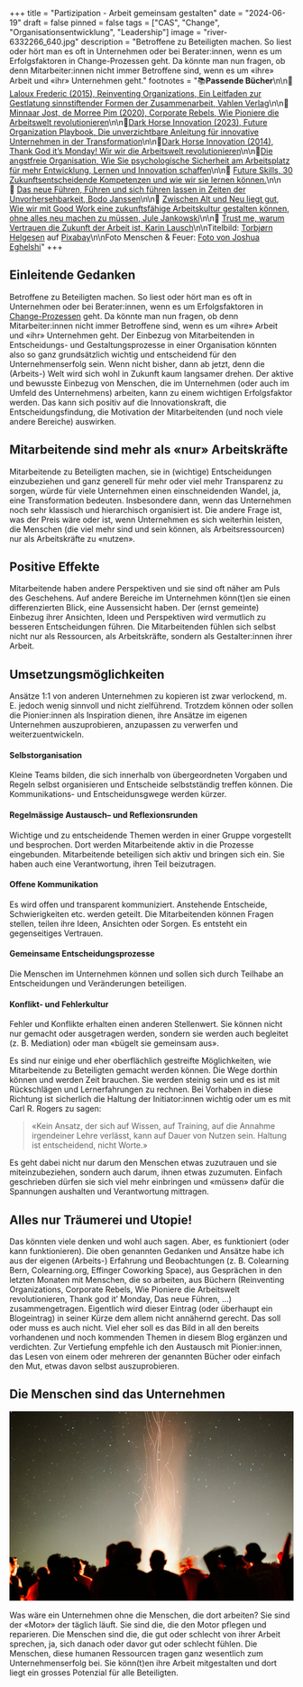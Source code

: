 +++
title = "Partizipation - Arbeit gemeinsam gestalten"
date = "2024-06-19"
draft = false
pinned = false
tags = ["CAS", "Change", "Organisationsentwicklung", "Leadership"]
image = "river-6332266_640.jpg"
description = "Betroffene zu Beteiligten machen. So liest oder hört man es oft in Unternehmen oder bei Berater:innen, wenn es um Erfolgsfaktoren in Change-Prozessen geht. Da könnte man nun fragen, ob denn Mitarbeiter:innen nicht immer Betroffene sind, wenn es um «ihre» Arbeit und «ihr» Unternehmen geht."
footnotes = "📚**Passende Bücher**\n\n📕[Laloux Frederic (2015), Reinventing Organizations, Ein Leitfaden zur Gestlatung sinnstiftender Formen der Zusammenarbeit, Vahlen Verlag](https://www.exlibris.ch/de/buecher-buch/deutschsprachige-buecher/frederic-laloux/reinventing-organizations/id/9783800649136/)\n\n📕[Minnaar Jost, de Morree Pim (2020), Corporate Rebels, Wie Pioniere die Arbeitswelt revolutionieren](https://www.exlibris.ch/de/buecher-buch/e-books-deutsch/joost-minnaar/corporate-rebels/id/9789083004860/)\n\n📕[Dark Horse Innovation (2023), Future Organization Playbook, Die unverzichtbare Anleitung für innovative Unternehmen in der Transformation](https://www.exlibris.ch/de/buecher-buch/deutschsprachige-buecher/dark-horse-innovation/future-organization-playbook/id/9783867747554/)\n\n📕[Dark Horse Innovation (2014), Thank God it’s Monday! Wir wir die Arbeitswelt revolutionieren](https://www.exlibris.ch/de/buecher-buch/deutschsprachige-buecher/dark-horse-innovation/thank-god-its-monday/id/9783430201711/)\n\n📕[Die angstfreie Organisation, Wie Sie psychologische Sicherheit am Arbeitsplatz für mehr Entwicklung, Lernen und Innovation schaffen](https://www.exlibris.ch/de/buecher-buch/deutschsprachige-buecher/amy-c-edmondson/die-angstfreie-organisation/id/9783800660674/)\n\n📕 [Future Skills, 30 Zukunftsentscheidende Kompetenzen und wie wir sie lernen können.](https://www.exlibris.ch/de/buecher-buch/deutschsprachige-buecher/69-co-creators/future-skills/id/9783800666355/)\n\n📕 [Das neue Führen, Führen und sich führen lassen in Zeiten der Unvorhersehbarkeit, Bodo Janssen](https://www.exlibris.ch/de/buecher-buch/deutschsprachige-buecher/bodo-janssen/das-neue-fuehren/id/9783424202854/)\n\n📕 [Zwischen Alt und Neu liegt gut, Wie wir mit Good Work eine zukunftsfähige Arbeitskultur gestalten können, ohne alles neu machen zu müssen, Jule Jankowski](https://www.exlibris.ch/de/buecher-buch/deutschsprachige-buecher/jule-jankowski/zwischen-alt-und-neu-liegt-gut/id/9783800669332/)\n\n📕 [Trust me, warum Vertrauen die Zukunft der Arbeit ist, Karin Lausch](https://www.exlibris.ch/de/buecher-buch/deutschsprachige-buecher/karin-lausch/trust-me-warum-vertrauen-die-zukunft-der-arbeit-ist/id/9783648172353/)\n\nTitelbild: [Torbjørn Helgesen](https://pixabay.com/de/users/tobben63-21979625/?utm_source=link-attribution&utm_medium=referral&utm_campaign=image&utm_content=6332266) auf [Pixabay](https://pixabay.com/de//?utm_source=link-attribution&utm_medium=referral&utm_campaign=image&utm_content=6332266)\n\nFoto Menschen & Feuer: [Foto von Joshua Eghelshi](https://www.pexels.com/de-de/foto/lagerfeuersterne-25308588/)"
+++
## Einleitende Gedanken

Betroffene zu Beteiligten machen. So liest oder hört man es oft in Unternehmen oder bei Berater:innen, wenn es um Erfolgsfaktoren in [Change-Prozessen](https://www.bensblog.ch/change-management/) geht. Da könnte man nun fragen, ob denn Mitarbeiter:innen nicht immer Betroffene sind, wenn es um «ihre» Arbeit und «ihr» Unternehmen geht. Der Einbezug von Mitarbeitenden in Entscheidungs- und Gestaltungsprozesse in einer Organisation könnten also so ganz grundsätzlich wichtig und entscheidend für den Unternehmenserfolg sein. Wenn nicht bisher, dann ab jetzt, denn die (Arbeits-) Welt wird sich wohl in Zukunft kaum langsamer drehen. Der aktive und bewusste Einbezug von Menschen, die im Unternehmen (oder auch im Umfeld des Unternehmens) arbeiten, kann zu einem wichtigen Erfolgsfaktor werden. Das kann sich positiv auf die Innovationskraft, die Entscheidungsfindung, die Motivation der Mitarbeitenden (und noch viele andere Bereiche) auswirken. 

## Mitarbeitende sind mehr als «nur» Arbeitskräfte

Mitarbeitende zu Beteiligten machen, sie in (wichtige) Entscheidungen einzubeziehen und ganz generell für mehr oder viel mehr Transparenz zu sorgen, würde für viele Unternehmen einen einschneidenden Wandel, ja, eine Transformation bedeuten. Insbesondere dann, wenn das Unternehmen noch sehr klassisch und hierarchisch organisiert ist. Die andere Frage ist, was der Preis wäre oder ist, wenn Unternehmen es sich weiterhin leisten, die Menschen (die viel mehr sind und sein können, als Arbeitsressourcen) nur als Arbeitskräfte zu «nutzen». 

## Positive Effekte 

Mitarbeitende haben andere Perspektiven und sie sind oft näher am Puls des Geschehens. Auf andere Bereiche im Unternehmen könn(t)en sie einen differenzierten Blick, eine Aussensicht haben. Der (ernst gemeinte) Einbezug ihrer Ansichten, Ideen und Perspektiven wird vermutlich zu besseren Entscheidungen führen. Die Mitarbeitenden fühlen sich selbst nicht nur als Ressourcen, als Arbeitskräfte, sondern als Gestalter:innen ihrer Arbeit. 

## Umsetzungsmöglichkeiten

Ansätze 1:1 von anderen Unternehmen zu kopieren ist zwar verlockend, m. E. jedoch wenig sinnvoll und nicht zielführend. Trotzdem können oder sollen die Pionier:innen als Inspiration dienen, ihre Ansätze im eigenen Unternehmen auszuprobieren, anzupassen zu verwerfen und weiterzuentwickeln.  

#### **Selbstorganisation**

Kleine Teams bilden, die sich innerhalb von übergeordneten Vorgaben und Regeln selbst organisieren und Entscheide selbstständig treffen können. Die Kommunikations- und Entscheidunsgwege werden kürzer. 

#### **Regelmässige Austausch– und Reflexionsrunden** 

Wichtige und zu entscheidende Themen werden in einer Gruppe vorgestellt und besprochen. Dort werden Mitarbeitende aktiv in die Prozesse eingebunden. Mitarbeitende beteiligen sich aktiv und bringen sich ein. Sie haben auch eine Verantwortung, ihren Teil beizutragen.

#### **Offene Kommunikation**

Es wird offen und transparent kommuniziert. Anstehende Entscheide, Schwierigkeiten etc. werden geteilt. Die Mitarbeitenden können Fragen stellen, teilen ihre Ideen, Ansichten oder Sorgen. Es entsteht ein gegenseitiges Vertrauen. 

#### **Gemeinsame Entscheidungsprozesse**

Die Menschen im Unternehmen können und sollen sich durch Teilhabe an Entscheidungen und Veränderungen beteiligen. 

#### **Konflikt- und Fehlerkultur**

Fehler und Konflikte erhalten einen anderen Stellenwert. Sie können nicht nur gemacht oder ausgetragen werden, sondern sie werden auch begleitet (z. B. Mediation) oder man «bügelt sie gemeinsam aus».

Es sind nur einige und eher oberflächlich gestreifte Möglichkeiten, wie Mitarbeitende zu Beteiligten gemacht werden können. Die Wege dorthin können und werden Zeit brauchen. Sie werden steinig sein und es ist mit Rückschlägen und Lernerfahrungen zu rechnen. Bei Vorhaben in diese Richtung ist sicherlich die Haltung der Initiator:innen wichtig oder um es mit Carl R. Rogers zu sagen: 

> «Kein Ansatz, der sich auf Wissen, auf Training, auf die Annahme irgendeiner Lehre verlässt, kann auf Dauer von Nutzen sein. Haltung ist entscheidend, nicht Worte.»

Es geht dabei nicht nur darum den Menschen etwas zuzutrauen und sie miteinzubeziehen, sondern auch darum, ihnen etwas zuzumuten. Einfach geschrieben dürfen sie sich viel mehr einbringen und «müssen» dafür die Spannungen aushalten und Verantwortung mittragen. 

## **Alles nur Träumerei und Utopie!**

Das könnten viele denken und wohl auch sagen. Aber, es funktioniert (oder kann funktionieren). Die oben genannten Gedanken und Ansätze habe ich aus der eigenen (Arbeits-) Erfahrung und Beobachtungen (z. B. Colearning Bern, Colearning.org, Effinger Coworking Space), aus Gesprächen in den letzten Monaten mit Menschen, die so arbeiten, aus Büchern (Reinventing Organizations, Corporate Rebels, Wie Pioniere die Arbeitswelt revolutionieren, Thank god it’ Monday, Das neue Führen, …) zusammengetragen. Eigentlich wird dieser Eintrag (oder überhaupt ein Blogeintrag) in seiner Kürze dem allem nicht annähernd gerecht. Das soll oder muss es auch nicht. Viel eher soll es das Bild in all den bereits vorhandenen und noch kommenden Themen in diesem Blog ergänzen und verdichten. Zur Vertiefung empfehle ich den Austausch mit Pionier:innen, das Lesen von einem oder mehreren der genannten Bücher oder einfach den Mut, etwas davon selbst auszuprobieren. 

## **Die Menschen sind das Unternehmen**

![](pexels-joshua-eghelshi-870410838-25308588.jpg)

Was wäre ein Unternehmen ohne die Menschen, die dort arbeiten? Sie sind der «Motor» der täglich läuft. Sie sind die, die den Motor pflegen und reparieren. Die Menschen sind die, die gut oder schlecht von ihrer Arbeit sprechen, ja, sich danach oder davor gut oder schlecht fühlen. Die Menschen, diese humanen Ressourcen tragen ganz wesentlich zum Unternehmenserfolg bei. Sie könn(t)en ihre Arbeit mitgestalten und dort liegt ein grosses Potenzial für alle Beteiligten.